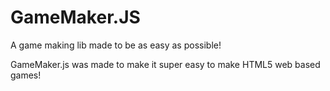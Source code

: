 # GameMaker.JS
A game making lib made to be as easy as possible!  

GameMaker.js was made to make it super easy to make HTML5 web based games!
